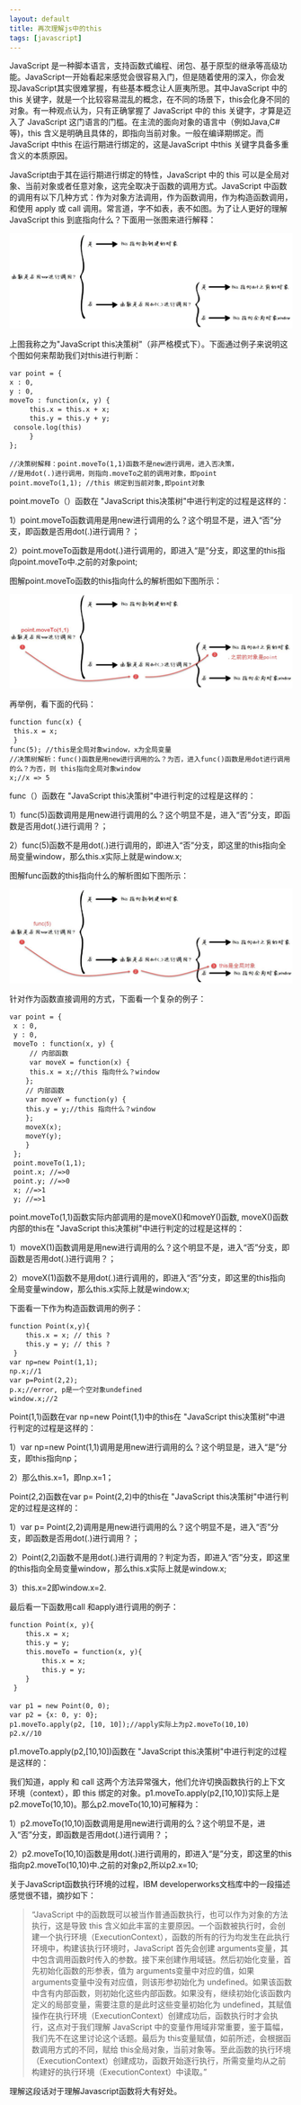 ```yaml
---
layout: default
title: 再次理解js中的this
tags: [javascript]
---
```


JavaScript 是一种脚本语言，支持函数式编程、闭包、基于原型的继承等高级功能。JavaScript一开始看起来感觉会很容易入门，但是随着使用的深入，你会发现JavaScript其实很难掌握，有些基本概念让人匪夷所思。其中JavaScript 中的 this 关键字，就是一个比较容易混乱的概念，在不同的场景下，this会化身不同的对象。有一种观点认为，只有正确掌握了 JavaScript 中的 this 关键字，才算是迈入了 JavaScript 这门语言的门槛。在主流的面向对象的语言中（例如Java,C#等)，this 含义是明确且具体的，即指向当前对象。一般在编译期绑定。而 JavaScript 中this 在运行期进行绑定的，这是JavaScript 中this 关键字具备多重含义的本质原因。

JavaScript由于其在运行期进行绑定的特性，JavaScript 中的 this 可以是全局对象、当前对象或者任意对象，这完全取决于函数的调用方式。JavaScript 中函数的调用有以下几种方式：作为对象方法调用，作为函数调用，作为构造函数调用，和使用 apply 或 call 调用。常言道，字不如表，表不如图。为了让人更好的理解JavaScript this 到底指向什么？下面用一张图来进行解释：

![](/src/images/this1.jpg)

上图我称之为"JavaScript this决策树"（非严格模式下）。下面通过例子来说明这个图如何来帮助我们对this进行判断：



	var point = { 
	x : 0, 
	y : 0, 
	moveTo : function(x, y) { 
	     this.x = this.x + x; 
	     this.y = this.y + y;
	 console.log(this)
	     } 
	};

	//决策树解释：point.moveTo(1,1)函数不是new进行调用，进入否决策，
	//是用dot(.)进行调用，则指向.moveTo之前的调用对象，即point
	point.moveTo(1,1); //this 绑定到当前对象,即point对象


point.moveTo（）函数在 "JavaScript this决策树"中进行判定的过程是这样的：

1）point.moveTo函数调用是用new进行调用的么？这个明显不是，进入“否”分支，即函数是否用dot(.)进行调用？；

2）point.moveTo函数是用dot(.)进行调用的，即进入“是”分支，即这里的this指向point.moveTo中.之前的对象point;

图解point.moveTo函数的this指向什么的解析图如下图所示：


![](/src/images/this2.jpg)


再举例，看下面的代码：


	function func(x) { 
	 this.x = x; 
	 } 
	func(5); //this是全局对象window，x为全局变量
	//决策树解析：func()函数是用new进行调用的么？为否，进入func()函数是用dot进行调用的么？为否，则 this指向全局对象window
	x;//x => 5


func（）函数在 "JavaScript this决策树"中进行判定的过程是这样的：

1）func(5)函数调用是用new进行调用的么？这个明显不是，进入“否”分支，即函数是否用dot(.)进行调用？；

2）func(5)函数不是用dot(.)进行调用的，即进入“否”分支，即这里的this指向全局变量window，那么this.x实际上就是window.x;

图解func函数的this指向什么的解析图如下图所示：

![](/src/images/this3.jpg)


针对作为函数直接调用的方式，下面看一个复杂的例子：

	var point = { 
	 x : 0, 
	 y : 0, 
	 moveTo : function(x, y) { 
	     // 内部函数
	     var moveX = function(x) { 
	     this.x = x;//this 指向什么？window
	    }; 
	    // 内部函数
	    var moveY = function(y) { 
	    this.y = y;//this 指向什么？window
	    }; 
	    moveX(x); 
	    moveY(y); 
	    } 
	 }; 
	 point.moveTo(1,1); 
	 point.x; //=>0 
	 point.y; //=>0 
	 x; //=>1 
	 y; //=>1



point.moveTo(1,1)函数实际内部调用的是moveX()和moveY()函数, moveX()函数内部的this在 "JavaScript this决策树"中进行判定的过程是这样的：

1）moveX(1)函数调用是用new进行调用的么？这个明显不是，进入“否”分支，即函数是否用dot(.)进行调用？；

2）moveX(1)函数不是用dot(.)进行调用的，即进入“否”分支，即这里的this指向全局变量window，那么this.x实际上就是window.x;

下面看一下作为构造函数调用的例子：

	function Point(x,y){ 
	    this.x = x; // this ?
	    this.y = y; // this ?
	 }
	var np=new Point(1,1);
	np.x;//1
	var p=Point(2,2);
	p.x;//error, p是一个空对象undefined
	window.x;//2

Point(1,1)函数在var np=new Point(1,1)中的this在 "JavaScript this决策树"中进行判定的过程是这样的：

1）var np=new Point(1,1)调用是用new进行调用的么？这个明显是，进入“是”分支，即this指向np；

2）那么this.x=1，即np.x=1；

Point(2,2)函数在var p= Point(2,2)中的this在 "JavaScript this决策树"中进行判定的过程是这样的：

1）var p= Point(2,2)调用是用new进行调用的么？这个明显不是，进入“否”分支，即函数是否用dot(.)进行调用？；

2）Point(2,2)函数不是用dot(.)进行调用的？判定为否，即进入“否”分支，即这里的this指向全局变量window，那么this.x实际上就是window.x;

3）this.x=2即window.x=2.

最后看一下函数用call 和apply进行调用的例子：

	function Point(x, y){ 
	    this.x = x; 
	    this.y = y; 
	    this.moveTo = function(x, y){ 
	        this.x = x; 
	        this.y = y; 
	    } 
	 } 

	var p1 = new Point(0, 0); 
	var p2 = {x: 0, y: 0}; 
	p1.moveTo.apply(p2, [10, 10]);//apply实际上为p2.moveTo(10,10)
	p2.x//10


p1.moveTo.apply(p2,[10,10])函数在 "JavaScript this决策树"中进行判定的过程是这样的：

我们知道，apply 和 call 这两个方法异常强大，他们允许切换函数执行的上下文环境（context），即 this 绑定的对象。p1.moveTo.apply(p2,[10,10])实际上是p2.moveTo(10,10)。那么p2.moveTo(10,10)可解释为：

1）p2.moveTo(10,10)函数调用是用new进行调用的么？这个明显不是，进入“否”分支，即函数是否用dot(.)进行调用？；

2）p2.moveTo(10,10)函数是用dot(.)进行调用的，即进入“是”分支，即这里的this指向p2.moveTo(10,10)中.之前的对象p2,所以p2.x=10;

关于JavaScript函数执行环境的过程，IBM developerworks文档库中的一段描述感觉很不错，摘抄如下：

>	“JavaScript 中的函数既可以被当作普通函数执行，也可以作为对象的方法执行，这是导致 this 含义如此丰富的主要原因。一个函数被执行时，会创建一个执行环境（ExecutionContext），函数的所有的行为均发生在此执行环境中，构建该执行环境时，JavaScript 首先会创建 arguments变量，其中包含调用函数时传入的参数。接下来创建作用域链。然后初始化变量，首先初始化函数的形参表，值为 arguments变量中对应的值，如果 arguments变量中没有对应值，则该形参初始化为 undefined。如果该函数中含有内部函数，则初始化这些内部函数。如果没有，继续初始化该函数内定义的局部变量，需要注意的是此时这些变量初始化为 undefined，其赋值操作在执行环境（ExecutionContext）创建成功后，函数执行时才会执行，这点对于我们理解 JavaScript 中的变量作用域非常重要，鉴于篇幅，我们先不在这里讨论这个话题。最后为 this变量赋值，如前所述，会根据函数调用方式的不同，赋给 this全局对象，当前对象等。至此函数的执行环境（ExecutionContext）创建成功，函数开始逐行执行，所需变量均从之前构建好的执行环境（ExecutionContext）中读取。”

理解这段话对于理解Javascript函数将大有好处。